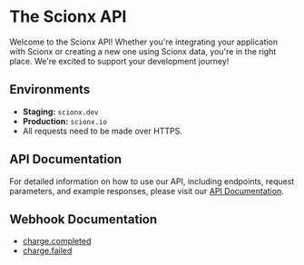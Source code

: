 # The Scionx API

Welcome to the Scionx API! Whether you're integrating your application with Scionx or creating a new one using Scionx data, you're in the right place. We're excited to support your development journey!

## Environments

- **Staging:** `scionx.dev`
- **Production:** `scionx.io`
- All requests need to be made over HTTPS.

## API Documentation

For detailed information on how to use our API, including endpoints, request parameters, and example responses, please visit our [API Documentation](https://documenter.getpostman.com/view/1383158/2sA3kUG2YZ).

## Webhook Documentation

* [charge.completed](charge.completed.md)
* [charge.failed](charge.failed.md)
